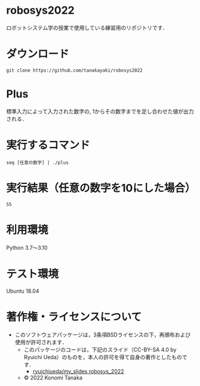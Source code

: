 # robosys2022
ロボットシステム学の授業で使用している練習用のリポジトリです．

# ダウンロード
```git clone https://github.com/tanakayaki/robosys2022```

# Plus
標準入力によって入力された数字の, 1からその数字までを足し合わせた値が出力される．

# 実行するコマンド
```seq [任意の数字] | ./plus```

# 実行結果（任意の数字を10にした場合）
```55```

# 利用環境
Python 3.7～3.10

# テスト環境
Ubuntu 18.04

# 著作権・ライセンスについて
* このソフトウェアパッケージは，3条項BSDライセンスの下，再頒布および使用が許可されます．
  * このパッケージのコードは，下記のスライド（CC-BY-SA 4.0 by Ryuichi Ueda）のものを，本人の許可を得て自身の著作としたものです．
      * [ryuichiueda/my_slides robosys_2022](https://github.com/ryuichiueda/my_slides/tree/master/robosys_2022)
  * © 2022 Konomi Tanaka 
